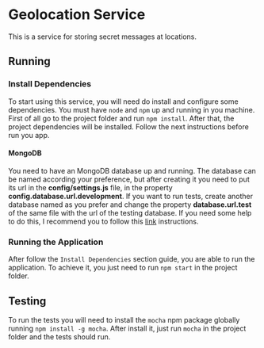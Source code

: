 # Geolocation Service
This is a service for storing secret messages at locations.

## Running

### Install Dependencies
To start using this service, you will need do install and configure some dependencies.
You must have `node` and `npm` up and running in you machine.
First of all go to the project folder and run `npm install`. After that, the project dependencies will be installed. Follow the next instructions before run you app.

#### MongoDB
You need to have an MongoDB database up and running.
The database can be named according your preference, but after creating it you need to put its url in the __config/settings.js__ file, in the property __config.database.url.development__.
If you want to run tests, create another database named as you prefer and change the property __database.url.test__ of the same file with the url of the testing database.
If you need some help to do this, I recommend you to follow this [link](https://docs.mongodb.com/manual/administration/install-on-linux/) instructions.

### Running the Application
After follow the `Install Dependencies` section guide, you are able to run the application.
To achieve it, you just need to run `npm start` in the project folder.

## Testing
To run the tests you will need to install the `mocha` npm package globally running `npm install -g mocha`.
After install it, just run `mocha` in the project folder and the tests should run.
